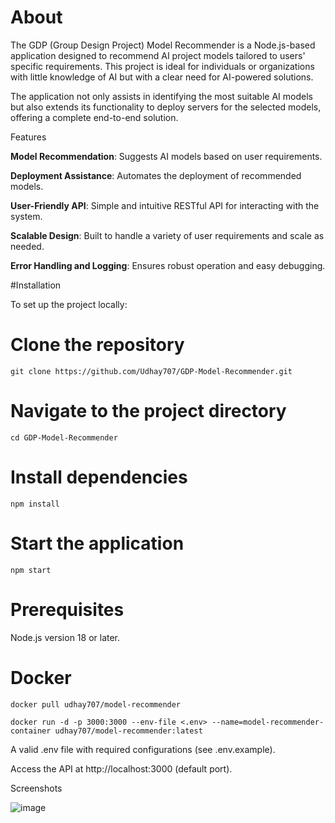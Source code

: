 # About

The GDP (Group Design Project) Model Recommender is a Node.js-based application designed to recommend AI project models tailored to users' specific requirements. This project is ideal for individuals or organizations with little knowledge of AI but with a clear need for AI-powered solutions.

The application not only assists in identifying the most suitable AI models but also extends its functionality to deploy servers for the selected models, offering a complete end-to-end solution.

Features

**Model Recommendation**: Suggests AI models based on user requirements.

**Deployment Assistance**: Automates the deployment of recommended models.

**User-Friendly API**: Simple and intuitive RESTful API for interacting with the system.

**Scalable Design**: Built to handle a variety of user requirements and scale as needed.

**Error Handling and Logging**: Ensures robust operation and easy debugging.

#Installation

To set up the project locally:

# Clone the repository
`git clone https://github.com/Udhay707/GDP-Model-Recommender.git`

# Navigate to the project directory
`cd GDP-Model-Recommender`

# Install dependencies
`npm install`

# Start the application
`npm start`

# Prerequisites

Node.js version 18 or later.

# Docker
`docker pull udhay707/model-recommender`

`docker run -d -p 3000:3000 --env-file <.env> --name=model-recommender-container udhay707/model-recommender:latest`

A valid .env file with required configurations (see .env.example).



Access the API at http://localhost:3000 (default port).

Screenshots

![image](https://github.com/user-attachments/assets/19bb8c35-2c30-49b4-b10e-7d02043bddf9)

